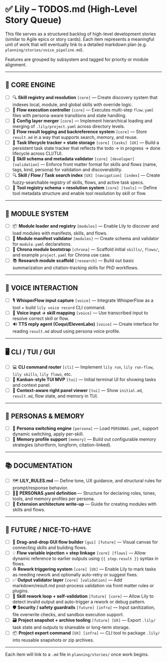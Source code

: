 # ✅ Lily – TODOS.md (High-Level Story Queue)

This file serves as a structured backlog of high-level development stories (similar to Agile epics or story cards). Each item represents a meaningful unit of work that will eventually link to a detailed markdown plan (e.g. `planning/stories/voice_pipeline.md`).

Features are grouped by subsystem and tagged for priority or module alignment.

---

## 🧠 CORE ENGINE

* [ ] 🔍 **Skill registry and resolution** `[core]` — Create discovery system that indexes local, module, and global skills with override logic.
* [ ] 🔁 **Flow execution controller** `[core]` — Executes multi-step `flow.yaml` files with persona-aware transitions and state handling.
* [ ] 📂 **Config layer merger** `[core]` — Implement hierarchical loading and merging of `.lily/project.yaml` across directory levels.
* [ ] 📜 **Flow result logging and backreference system** `[core]` — Store `result.md` in a way that supports search, memory, and reuse.
* [ ] 🧾 **Task lifecycle tracker + state storage** `[core] [tasks] [UX]` — Build a persistent task state tracker that reflects the todo → in progress → done lifecycle across CLI/TUI.
* [ ] 🧠 **Skill schema and metadata validator** `[core] [developer] [validation]` — Enforce front matter format for skills and flows (name, tags, kind, persona) for validation and discoverability.
* [ ] 🔍 **Skill / Flow / Task search index** `[UX] [navigation] [index]` — Create fuzzy-searchable registry of skills, flows, and active task specs.
* [ ] 🧰 **Tool registry schema + resolution system** `[core] [tools]` — Define tool metadata structure and enable tool resolution by skill or flow.

---

## 🧩 MODULE SYSTEM

* [ ] 📦 **Module loader and registry** `[modules]` — Enable Lily to discover and load modules with manifests, skills, and flows.
* [ ] 🪪 **Module manifest validator** `[modules]` — Create schema and validator for `module.yaml` declarations.
* [ ] 🧰 **Chrona module bootstrap** `[chrona]` — Scaffold initial `skills/`, `flows/`, and example `project.yaml` for Chrona use case.
* [ ] 📚 **Research module scaffold** `[research]` — Build out basic summarization and citation-tracking skills for PhD workflows.

---

## 💬 VOICE INTERACTION

* [ ] 🎙️ **WhisperFlow input capture** `[voice]` — Integrate WhisperFlow as a tool + build `lily voice record` CLI command.
* [ ] 🧠 **Voice input → skill mapping** `[voice]` — Use transcribed input to resolve correct skill or flow.
* [ ] 🔊 **TTS reply agent (Coqui/ElevenLabs)** `[voice]` — Create interface for reading `result.md` aloud using persona voice profile.

---

## 🖥️ CLI / TUI / GUI

* [ ] 💻 **CLI command router** `[cli]` — Implement `lily run`, `lily run-flow`, `lily skills`, `lily flows`, etc.
* [ ] 🧮 **Kanban-style TUI MVP** `[tui]` — Initial terminal UI for showing tasks and context panel.
* [ ] 📑 **Context-aware right panel viewer** `[tui]` — Show `initial.md`, `result.md`, flow state, and memory in TUI.

---

## 🧠 PERSONAS & MEMORY

* [ ] 🧬 **Persona switching engine** `[persona]` — Load `PERSONAS.yaml`, support dynamic switching, apply per-skill.
* [ ] 🧠 **Memory profile support** `[memory]` — Build out configurable memory strategies (shortform, longform, citation-linked).

---

## 📚 DOCUMENTATION

* [ ] 🗺 **LILY\_RULES.md** — Define tone, UX guidance, and structural rules for prompt/response behavior.
* [ ] 🧑‍🎤 **PERSONAS.yaml definition** — Structure for declaring roles, tones, tools, and memory profiles per persona.
* [ ] 🧩 **Extension architecture write-up** — Guide for creating modules with skills and flows.

---

## 🚀 FUTURE / NICE-TO-HAVE

* [ ] 🎨 **Drag-and-drop GUI flow builder** `[gui] [future]` — Visual canvas for connecting skills and building flows.
* [ ] 💡 **Flow variable injection + step linkage** `[core] [flows]` — Allow dynamic reference to earlier outputs using `{{ step.result }}` syntax in flows.
* [ ] ♻️ **Rework triggering system** `[core] [UX]` — Enable Lily to mark tasks as needing rework and optionally auto-retry or suggest fixes.
* [ ] ✅ **Output validator layer** `[core] [validation]` — Add markdown/result.md post-process validation via front matter rules or plugins.
* [ ] 🧪 **Skill rework loop + self-validation** `[future] [core]` — Allow Lily to detect invalid output and auto-trigger a rework or debug pattern.
* [ ] 🛡️ **Security / safety guardrails** `[future] [infra]` — Input sanitization, file overwrite checks, and sandbox execution support.
* [ ] 🗃 **Project snapshot + archive tooling** `[future] [UX]` — Export `.lily/` task state and outputs to shareable or long-term storage.
* [ ] 📦 **Project export command** `[UX] [infra]` — CLI tool to package `.lily/` into reusable snapshots or zip archives.

---

Each item will link to a `.md` file in `planning/stories/` once work begins.
